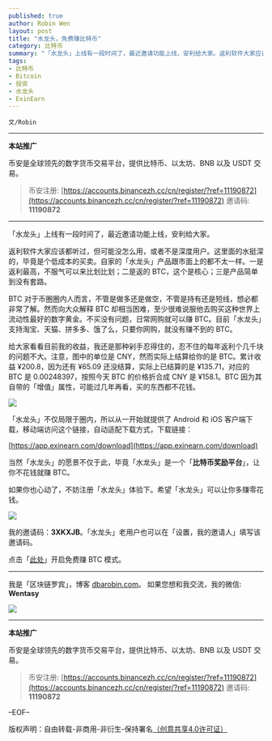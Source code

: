 ```yaml
---
published: true
author: Robin Wen
layout: post
title: "水龙头，免费赚比特币"
category: 比特币
summary: "「水龙头」上线有一段时间了，最近邀请功能上线，安利给大家。返利软件大家应该都听过，但可能没怎么用，或者不是深度用户。这里面的水挺深的，毕竟是个低成本的买卖。自家的「水龙头」产品跟市面上的都不太一样。一是返利最高，不服气可以来比划比划；二是返的 BTC，这个是核心；三是产品简单到没有套路。我的邀请码：3XKXJB。「水龙头」老用户也可以在「设置，我的邀请人」填写该邀请码。​点击「此处」开启免费赚 BTC 模式。"
tags:
- 比特币
- Bitcoin
- 投资
- 水龙头
- ExinEarn
---
```


`文/Robin`

***

**本站推广**

币安是全球领先的数字货币交易平台，提供比特币、以太坊、BNB 以及 USDT 交易。

> 币安注册: [https://accounts.binancezh.cc/cn/register/?ref=11190872](https://accounts.binancezh.cc/cn/register/?ref=11190872)
> 邀请码: **11190872**

***

「水龙头」上线有一段时间了，最近邀请功能上线，安利给大家。

返利软件大家应该都听过，但可能没怎么用，或者不是深度用户。这里面的水挺深的，毕竟是个低成本的买卖。自家的「水龙头」产品跟市面上的都不太一样。一是返利最高，不服气可以来比划比划；二是返的 BTC，这个是核心；三是产品简单到没有套路。

BTC 对于币圈圈内人而言，不管是做多还是做空，不管是持有还是短线，想必都非常了解。然而向大众解释 BTC 却相当困难，至少很难说服他去购买这种世界上流动性最好的数字黄金。不买没有问题，日常网购就可以赚 BTC。目前「水龙头」支持淘宝、天猫、拼多多、饿了么，只要你网购，就没有赚不到的 BTC。

给大家看看目前我的收益，我还是那种剁手忍得住的，忍不住的每年返利个几千块的问题不大。注意，图中的单位是 CNY，然而实际上结算给你的是 BTC。累计收益 ¥200.8，因为还有 ¥65.09 还没结算，实际上已结算的是 ¥135.71，对应的 BTC 是 0.00248397，按照今天 BTC 的价格折合成 CNY 是 ¥158.1。BTC 因为其自带的「增值」属性，可能过几年再看，买的东西都不花钱。

![](https://cdn.dbarobin.com/pqhhbsj.png)

「水龙头」不仅局限于圈内，所以从一开始就提供了 Android 和 iOS 客户端下载，移动端访问这个链接，自动适配下载方式，下载链接：

[https://app.exinearn.com/download](https://app.exinearn.com/download)

当然「水龙头」的愿景不仅于此，毕竟「水龙头」是一个「**比特币奖励平台**」，让你不花钱就赚 BTC。

如果你也心动了，不妨注册「水龙头」体验下。希望「水龙头」可以让你多赚零花钱。

![](https://cdn.dbarobin.com/v6phek7.png)

我的邀请码：**3XKXJB**。「水龙头」老用户也可以在「设置，我的邀请人」填写该邀请码。​

点击「[此处](https://app.exinearn.com/invite/3XKXJB?source=link)」开启免费赚 BTC 模式。

***

我是「区块链罗宾」，博客 [dbarobin.com](https://dbarobin.com/)。
如果您想和我交流，我的微信: **Wentasy**

![](https://cdn.dbarobin.com/v4yywe2.png)

***

**本站推广**

币安是全球领先的数字货币交易平台，提供比特币、以太坊、BNB 以及 USDT 交易。

> 币安注册: [https://accounts.binancezh.cc/cn/register/?ref=11190872](https://accounts.binancezh.cc/cn/register/?ref=11190872)
> 邀请码: **11190872**

–EOF–

版权声明：自由转载-非商用-非衍生-保持署名<a href="http://creativecommons.org/licenses/by-nc-nd/4.0/deed.zh" target="_blank">（创意共享4.0许可证）</a>
